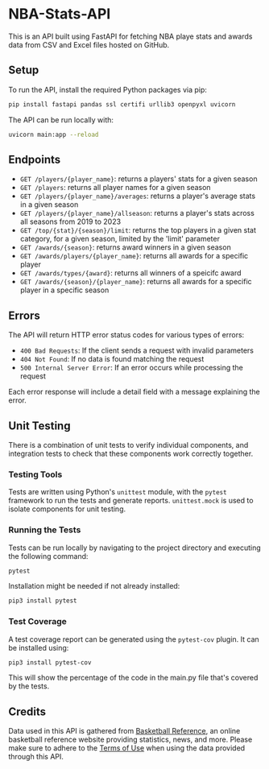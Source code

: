 # NBA-Stats-API

This is an API built using FastAPI for fetching NBA playe stats and awards data from CSV and Excel files hosted on GitHub.

## Setup
To run the API, install the required Python packages via pip:
```bash
pip install fastapi pandas ssl certifi urllib3 openpyxl uvicorn
```
The API can be run locally with:
```bash
uvicorn main:app --reload
```

## Endpoints
- `GET /players/{player_name}`: returns a players' stats for a given season
- `GET /players`: returns all player names for a given season
- `GET /players/{player_name}/averages`: returns a player's average stats in a given season
- `GET /players/{player_name}/allseason`: returns a player's stats across all seasons from 2019 to 2023
- `GET /top/{stat}/{season}/limit`: returns the top players in a given stat category, for a given season, limited by the 'limit' parameter
- `GET /awards/{season}`: returns award winners in a given season
- `GET /awards/players/{player_name}`: returns all awards for a specific player
- `GET /awards/types/{award}`: returns all winners of a speicifc award
- `GET /awards/{season}/{player_name}`: returns all awards for a specific player in a specific season

## Errors
The API will return HTTP error status codes for various types of errors:

- `400 Bad Requests`:  If the client sends a request with invalid parameters
- `404 Not Found`: If no data is found matching the request
- `500 Internal Server Error`: If an error occurs while processing the request

Each error response will include a detail field with a message explaining the error.
## Unit Testing
There is a combination of unit tests to verify individual components, and integration tests to check that these components work correctly together.
### Testing Tools
Tests are written using Python's `unittest` module, with the `pytest` framework to run the tests and generate reports. `unittest.mock` is used to isolate components for unit testing.
### Running the Tests
Tests can be run locally by navigating to the project directory and executing the following command:

```bash
pytest
```

Installation might be needed if not already installed:

```bash
pip3 install pytest
```
### Test Coverage
A test coverage report can be generated using the `pytest-cov` plugin. It can be installed using:

```bash
pip3 install pytest-cov
```

This will show the percentage of the code in the main.py file that's covered by the tests.
## Credits
Data used in this API is gathered from [Basketball Reference](https://www.basketball-reference.com/), an online basketball reference website providing statistics, news, and more. Please make sure to adhere to the [Terms of Use](https://www.sports-reference.com/termsofuse.html) when using the data provided through this API.
